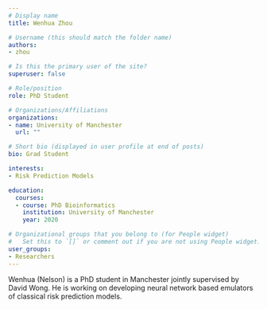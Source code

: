 ```yaml
---
# Display name
title: Wenhua Zhou

# Username (this should match the folder name)
authors:
- zhou

# Is this the primary user of the site?
superuser: false

# Role/position
role: PhD Student

# Organizations/Affiliations
organizations:
- name: University of Manchester
  url: ""

# Short bio (displayed in user profile at end of posts)
bio: Grad Student

interests:
- Risk Prediction Models

education:
  courses:
  - course: PhD Bioinformatics
    institution: University of Manchester
    year: 2020

# Organizational groups that you belong to (for People widget)
#   Set this to `[]` or comment out if you are not using People widget.
user_groups:
- Researchers
---
```


Wenhua (Nelson) is a PhD student in Manchester jointly supervised by David Wong. He is working on developing neural network based emulators of classical risk prediction models.

